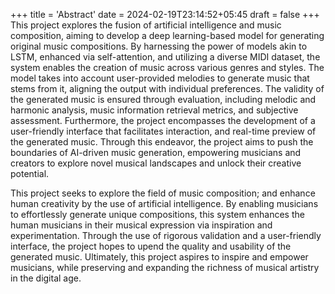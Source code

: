 +++
title = 'Abstract'
date = 2024-02-19T23:14:52+05:45
draft = false
+++
This project explores the fusion of artificial intelligence and music composition, aiming to develop a deep learning-based model for generating original music compositions. By harnessing the power of models akin to LSTM, enhanced via self-attention, and utilizing a diverse MIDI dataset, the system enables the creation of music across various genres and styles. The model takes into account user-provided melodies to generate music that stems from it, aligning the output with individual preferences. The validity of the generated music is ensured through evaluation, including melodic and harmonic analysis, music information retrieval metrics, and subjective assessment. Furthermore, the project encompasses the development of a user-friendly interface that facilitates interaction, and real-time preview of the generated music. Through this endeavor, the project aims to push the boundaries of AI-driven music generation, empowering musicians and creators to explore novel musical landscapes and unlock their creative potential.

This project seeks to explore the field of music composition; and enhance human creativity by the use of artificial intelligence. By enabling musicians to effortlessly generate unique compositions, this system enhances the human musicians in their musical expression via inspiration and experimentation. Through the use of rigorous validation and a user-friendly interface, the project hopes to upend the quality and usability of the generated music. Ultimately, this project aspires to inspire and empower musicians, while preserving and expanding the richness of musical artistry in the digital age.